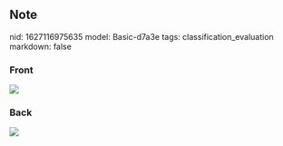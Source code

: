## Note
nid: 1627116975635
model: Basic-d7a3e
tags: classification_evaluation
markdown: false

### Front
<img src="paste-d2f8cd387794edaf03d723432e6af4a17dda7fc3.jpg">

### Back
<img src="paste-9b403828107b9669ec9de07db765dfba5fc9b55d.jpg">
